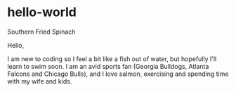 # hello-world
Southern Fried Spinach


Hello,

I am new to coding so I feel a bit like a fish out of water, but hopefully I'll learn to swim soon.  I am an avid sports fan (Georgia Bulldogs, Atlanta Falcons and Chicago Bulls), and I love salmon, exercising and spending time with my wife and kids.
